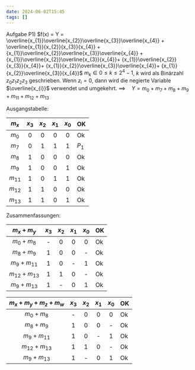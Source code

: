 ```yaml
---
date: 2024-06-02T15:45
tags: []
---
```

Aufgabe P1)
$f(x) = Y = \overline{x_{1}}\overline{x_{2}}\overline{x_{3}}\overline{x_{4}} + \overline{x_{1}}{x_{2}}{x_{3}}{x_{4}} + {x_{1}}\overline{x_{2}}\overline{x_{3}}\overline{x_{4}} + {x_{1}}\overline{x_{2}}\overline{x_{3}}{x_{4}}+ {x_{1}}\overline{x_{2}}{x_{3}}{x_{4}}+ {x_{1}}{x_{2}}\overline{x_{3}}\overline{x_{4}}+ {x_{1}}{x_{2}}\overline{x_{3}}{x_{4}}$
$m_{k} \in 0 \leq k \leq 2^4 - 1$, $k$ wird als Binärzahl $z_{0}z_{1}z_{2}z_{3}$ geschrieben. Wenn $z_i=0$, dann wird die negierte Variable $\overline{x_{i}}$ verwendet und umgekehrt. 
$\implies \quad Y = m_{0} + m_{7} + m_{8} + m_{9} + m_{11} + m_{12} + m_{13}$

Ausgangstabelle:

| $m_{x}$  | $x_3$ | $x_{2}$ | $x_{1}$ | $x_0$ | OK    |
|:--------:|:-----:|:-------:|:-------:|:-----:| ----- |
|  $m_0$   |   0   |    0    |    0    |   0   | Ok    |
| $m_{7}$  |   0   |    1    |    1    |   1   | $P_1$ |
| $m_{8}$  |   1   |    0    |    0    |   0   | Ok    |
| $m_{9}$  |   1   |    0    |    0    |   1   | Ok    |
| $m_{11}$ |   1   |    0    |    1    |   1   | Ok    |
| $m_{12}$ |   1   |    1    |    0    |   0   | Ok    |
| $m_{13}$ |   1   |    1    |    0    |   1   | Ok    | 

Zusammenfassungen:

| $m_{x} + m_{y}$  | $x_3$ | $x_{2}$ | $x_{1}$ | $x_0$ | OK  |
|:-----------------:|:-----:|:-------:|:-------:|:-----:| --- |
|  $m_{0} + m_{8}$  |   -   |    0    |    0    |   0   | Ok  |
|  $m_{8} + m_{9}$  |   1   |    0    |    0    |   -   | Ok  |
| $m_{9} + m_{11}$  |   1   |    0    |    -    |   1   | Ok  |
| $m_{12} + m_{13}$ |   1   |    1    |    0    |   -   | Ok  |
|  $m_{9}+m_{13}$   |   1   |    -    |    0    |   1   | Ok  |

| $m_{x} + m_{y} + m_{z} + m_{w}$  | $x_3$ | $x_{2}$ | $x_{1}$ | $x_0$ | OK  |
|:-----------------:|:-----:|:-------:|:-------:|:-----:| --- |
|  $m_{0} + m_{8}$  |   -   |    0    |    0    |   0   | Ok  |
|  $m_{8} + m_{9}$  |   1   |    0    |    0    |   -   | Ok  |
| $m_{9} + m_{11}$  |   1   |    0    |    -    |   1   | Ok  |
| $m_{12} + m_{13}$ |   1   |    1    |    0    |   -   | Ok  |
|  $m_{9}+m_{13}$   |   1   |    -    |    0    |   1   | Ok  |